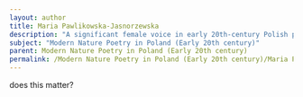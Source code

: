 ```yaml
---
layout: author
title: Maria Pawlikowska-Jasnorzewska
description: "A significant female voice in early 20th-century Polish poetry, her works often reflect a deep appreciation for nature, using vivid and sensual imagery to explore personal and emotional landscapes."
subject: "Modern Nature Poetry in Poland (Early 20th century)"
parent: Modern Nature Poetry in Poland (Early 20th century)
permalink: /Modern Nature Poetry in Poland (Early 20th century)/Maria Pawlikowska-Jasnorzewska/
---
```


does this matter?
